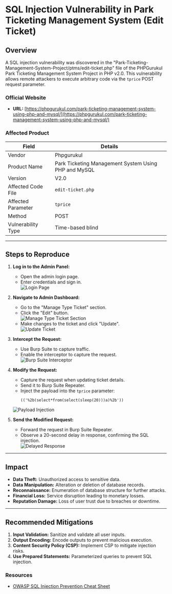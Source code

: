 # SQL Injection Vulnerability in Park Ticketing Management System (Edit Ticket)

## Overview
A SQL injection vulnerability was discovered in the "Park-Ticketing-Management-System-Project/ptms/edit-ticket.php" file of the PHPGurukul Park Ticketing Management System Project in PHP v2.0. This vulnerability allows remote attackers to execute arbitrary code via the `tprice` POST request parameter.

### Official Website
- **URL:** [https://phpgurukul.com/park-ticketing-management-system-using-php-and-mysql/](https://phpgurukul.com/park-ticketing-management-system-using-php-and-mysql/)

### Affected Product
| **Field**          | **Details**                                  |
|--------------------|---------------------------------------------|
| Vendor             | Phpgurukul                                  |
| Product Name       | Park Ticketing Management System Using PHP and MySQL |
| Version            | V2.0                                        |
| Affected Code File | `edit-ticket.php`                           |
| Affected Parameter | `tprice`                                    |
| Method             | POST                                        |
| Vulnerability Type | Time-based blind                            |

---

## Steps to Reproduce

1. **Log in to the Admin Panel:**
   - Open the admin login page.
   - Enter credentials and sign in.  
   ![Login Page](media/image1.png)

2. **Navigate to Admin Dashboard:**
   - Go to the "Manage Type Ticket" section.
   - Click the "Edit" button.  
   ![Manage Type Ticket Section](media/image2.png)
   - Make changes to the ticket and click "Update".  
   ![Update Ticket](media/image3.png)

3. **Intercept the Request:**
   - Use Burp Suite to capture traffic.
   - Enable the interceptor to capture the request.  
   ![Burp Suite Interceptor](media/image4.png)

4. **Modify the Request:**
   - Capture the request when updating ticket details.
   - Send it to Burp Suite Repeater.
   - Inject the payload into the `tprice` parameter:  
     ```
     (('%2b(select*from(select(sleep(20)))a)%2b'))
     ```  
   ![Payload Injection](media/image5.png)

5. **Send the Modified Request:**
   - Forward the request in Burp Suite Repeater.
   - Observe a 20-second delay in response, confirming the SQL injection.  
   ![Delayed Response](media/image6.png)

---

## Impact
- **Data Theft:** Unauthorized access to sensitive data.  
- **Data Manipulation:** Alteration or deletion of database records.  
- **Reconnaissance:** Enumeration of database structure for further attacks.  
- **Financial Loss:** Service disruption leading to monetary losses.  
- **Reputation Damage:** Loss of user trust due to breaches or downtime.  

---

## Recommended Mitigations
1. **Input Validation:** Sanitize and validate all user inputs.  
2. **Output Encoding:** Encode outputs to prevent malicious execution.  
3. **Content Security Policy (CSP):** Implement CSP to mitigate injection risks.  
4. **Use Prepared Statements:** Parameterized queries to prevent SQL injection.  

### Resources
- [OWASP SQL Injection Prevention Cheat Sheet](https://cheatsheetseries.owasp.org/cheatsheets/SQL_Injection_Prevention_Cheat_Sheet.html)
